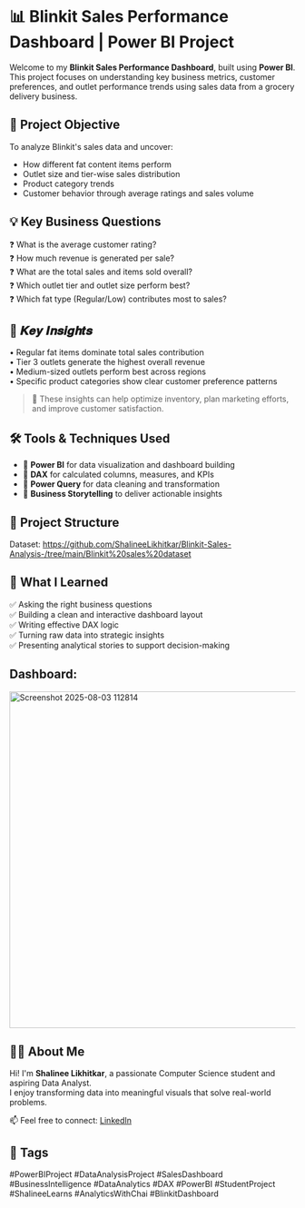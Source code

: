# 📊 Blinkit Sales Performance Dashboard | Power BI Project

Welcome to my **Blinkit Sales Performance Dashboard**, built using **Power BI**. This project focuses on understanding key business metrics, customer preferences, and outlet performance trends using sales data from a grocery delivery business.

## 📌 Project Objective

To analyze Blinkit's sales data and uncover:
- How different fat content items perform
- Outlet size and tier-wise sales distribution
- Product category trends
- Customer behavior through average ratings and sales volume

## 💡 Key Business Questions

❓ What is the average customer rating?  
❓ How much revenue is generated per sale?  
❓ What are the total sales and items sold overall?  
❓ Which outlet tier and outlet size perform best?  
❓ Which fat type (Regular/Low) contributes most to sales?


## 🧠 𝑲𝒆𝒚 𝑰𝒏𝒔𝒊𝒈𝒉𝒕𝒔

• Regular fat items dominate total sales contribution  
• Tier 3 outlets generate the highest overall revenue  
• Medium-sized outlets perform best across regions  
• Specific product categories show clear customer preference patterns

> 📌 These insights can help optimize inventory, plan marketing efforts, and improve customer satisfaction.


## 🛠️ Tools & Techniques Used

- 📍 **Power BI** for data visualization and dashboard building  
- 🧩 **DAX** for calculated columns, measures, and KPIs  
- 🧼 **Power Query** for data cleaning and transformation  
- 🧠 **Business Storytelling** to deliver actionable insights  


## 📁 Project Structure

Dataset: https://github.com/ShalineeLikhitkar/Blinkit-Sales-Analysis-/tree/main/Blinkit%20sales%20dataset


## 🚀 What I Learned

✅ Asking the right business questions  
✅ Building a clean and interactive dashboard layout  
✅ Writing effective DAX logic  
✅ Turning raw data into strategic insights  
✅ Presenting analytical stories to support decision-making


## Dashboard: 
<img width="1132" height="593" alt="Screenshot 2025-08-03 112814" src="https://github.com/user-attachments/assets/00f3169e-8520-4668-b4e3-5118e5bc648a" />


## 🙋‍♀️ About Me

Hi! I'm **Shalinee Likhitkar**, a passionate Computer Science student and aspiring Data Analyst.  
I enjoy transforming data into meaningful visuals that solve real-world problems.

📫 Feel free to connect: [LinkedIn](https://www.linkedin.com/in/shalinee-likhitkar)


## 🔖 Tags

#PowerBIProject #DataAnalysisProject #SalesDashboard #BusinessIntelligence #DataAnalytics #DAX #PowerBI #StudentProject #ShalineeLearns #AnalyticsWithChai #BlinkitDashboard
